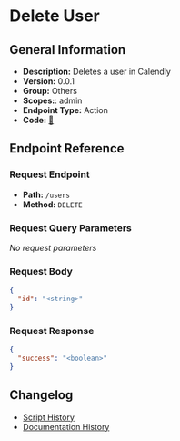 # Delete User

## General Information

- **Description:** Deletes a user in Calendly
- **Version:** 0.0.1
- **Group:** Others
- **Scopes:**: admin
- **Endpoint Type:** Action
- **Code:** [🔗](https://github.com/NangoHQ/integration-templates/tree/main/integrations/calendly/actions/delete-user.ts)


## Endpoint Reference

### Request Endpoint

- **Path:** `/users`
- **Method:** `DELETE`

### Request Query Parameters

_No request parameters_

### Request Body

```json
{
  "id": "<string>"
}
```

### Request Response

```json
{
  "success": "<boolean>"
}
```

## Changelog

- [Script History](https://github.com/NangoHQ/integration-templates/commits/main/integrations/calendly/actions/delete-user.ts)
- [Documentation History](https://github.com/NangoHQ/integration-templates/commits/main/integrations/calendly/actions/delete-user.md)

<!-- END  GENERATED CONTENT -->















